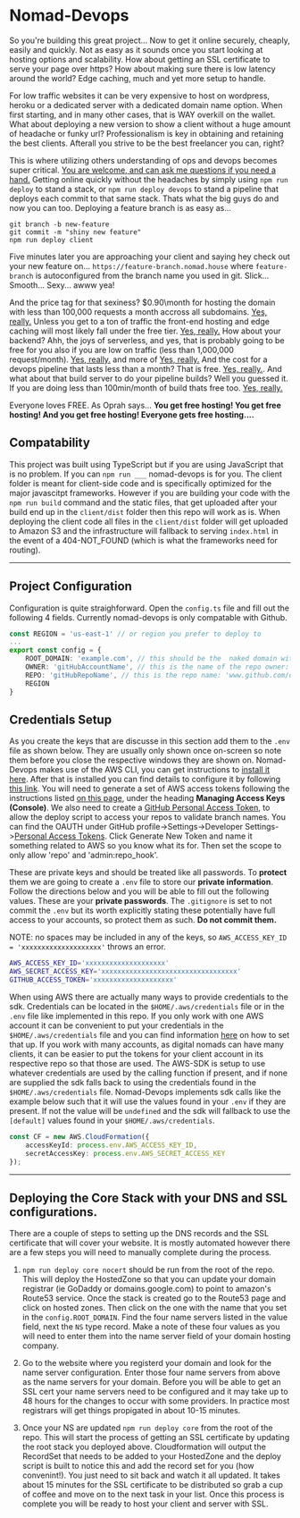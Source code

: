 # Nomad-Devops
So you're building this great project... Now to get it online securely, cheaply, easily and quickly.  Not as easy as it sounds once you start looking at hosting options and scalability.  How about getting an SSL certificate to serve your page over https? How about making sure there is low latency around the world? Edge caching, much and yet more setup to handle.

For low traffic websites it can be very expensive to host on wordpress, heroku or a dedicated server with a dedicated domain name option.  When first starting, and in many other cases, that is WAY overkill on the wallet.  What about deploying a new version to show a client without a huge amount of headache or funky url? Professionalism is key in obtaining and retaining the best clients.  Afterall you strive to be the best freelancer you can, right?

This is where utilizing others understanding of ops and devops becomes super critical. [You are welcome, and can ask me questions if you need a hand.](https://www.linkedin.com/in/matthew-keil/) Getting online quickly without the headaches by simply using `npm run deploy` to stand a stack, or `npm run deploy devops` to stand a pipeline that deploys each commit to that same stack. Thats what the big guys do and now you can too. Deploying a feature branch is as easy as...
```
git branch -b new-feature
git commit -m "shiny new feature"
npm run deploy client
```
Five minutes later you are approaching your client and saying hey check out your new feature on... `https://feature-branch.nomad.house` where `feature-branch` is autoconfigured from the branch name you used in git. Slick... Smooth... Sexy... awww yea!

And the price tag for that sexiness? $0.90\month for hosting the domain with less than 100,000 requests a month accross all subdomains. [Yes, really.](https://aws.amazon.com/route53/pricing/)  Unless you get to a ton of traffic the front-end hosting and edge caching will most likely fall under the free tier. [Yes, really.](https://aws.amazon.com/s3/pricing/)  How about your backend?  Ahh, the joys of serverless, and yes, that is probably going to be free for you also if you are low on traffic (less than 1,000,000 request/month).  [Yes, really.](https://aws.amazon.com/lambda/pricing/) and more of [Yes, really.](https://aws.amazon.com/api-gateway/pricing/) And the cost for a devops pipeline that lasts less than a month? That is free. [Yes, really.](https://aws.amazon.com/codepipeline/pricing/). And what about that build server to do your pipeline builds? Well you guessed it. If you are doing less than 100min/month of build thats free too. [Yes, really.](https://aws.amazon.com/codebuild/pricing)

Everyone loves FREE. As Oprah says... **You get free hosting! You get free hosting! And you get free hosting! Everyone gets free hosting....**

## Compatability
This project was built using TypeScript but if you are using JavaScript that is no problem.  If you can `npm run ___` nomad-devops is for you.  The client folder is meant for client-side code and is specifically optimized for the major javascitpt frameworks. However if you are building your code with the `npm run build` command and the static files, that get uploaded after your build end up in the `client/dist` folder then this repo will work as is.  When deploying the client code all files in the `client/dist` folder will get uploaded to Amazon S3 and the infrastructure will fallback to serving `index.html` in the event of a 404-NOT_FOUND (which is what the frameworks need for routing).

---

## Project Configuration
Configuration is quite straighforward.  Open the `config.ts` file and fill out the following 4 fields.  Currently nomad-devops is only compatable with Github.
```typescript
const REGION = 'us-east-1' // or region you prefer to deploy to
...
export const config = {
    ROOT_DOMAIN: 'example.com', // this should be the  naked domain without the 'www'
    OWNER: 'gitHubAccountName', // this is the name of the repo owner: 'www.github.com/ownerName'
    REPO: 'gitHubRepoName', // this is the repo name: 'www.github.com/ownerName/repoName'
    REGION
}
```

## Credentials Setup
As you create the keys that are discusse in this section add them to the `.env` file as shown below.  They are usually only shown once on-screen so note them before you close the respective windows they are shown on. Nomad-Devops makes use of the AWS CLI, you can get instructions to [install it here](https://docs.aws.amazon.com/cli/latest/userguide/cli-chap-install.html).  After that is installed you can find details to configure it by following [this link](https://docs.aws.amazon.com/cli/latest/userguide/cli-chap-configure.html). You will need to generate a set of AWS access tokens following the instructions listed [on this page](https://docs.aws.amazon.com/IAM/latest/UserGuide/id_credentials_access-keys.html), under the heading **Managing Access Keys (Console)**.  We also need to create a [GitHub Personal Access Token](https://github.com/settings/tokens), to allow the deploy script to access your repos to validate branch names. You can find the OAUTH under GitHub profile->Settings->Developer Settings->[Personal Access Tokens](https://github.com/settings/tokens). Click Generate New Token and name it something related to AWS so you know what its for.  Then set the scope to only allow 'repo' and 'admin:repo_hook'.

These are private keys and should be treated like all passwords.  To **protect** them we are going to create a `.env` file to store our **private information**.  Follow the directions below and you will be able to fill out the following values. These are your **private passwords**. The `.gitignore` is set to not commit the `.env` but its worth explicitly stating these potentially have full access to your accounts, so protect them as such. **Do not commit them.**

NOTE: no spaces may be included in any of the keys, so `AWS_ACCESS_KEY_ID = 'xxxxxxxxxxxxxxxxxxxx'` throws an error. 

```bash
AWS_ACCESS_KEY_ID='xxxxxxxxxxxxxxxxxxxx'
AWS_SECRET_ACCESS_KEY='xxxxxxxxxxxxxxxxxxxxxxxxxxxxxxxxxx'
GITHUB_ACCESS_TOKEN='xxxxxxxxxxxxxxxxxxxx'
```

When using AWS there are actually many ways to provide credentials to the sdk. Credentials can be located in the `$HOME/.aws/credentials` file or in the `.env` file like implemented in this repo. If you only work with one AWS account it can be convenient to put your credentials in the `$HOME/.aws/credentials` file and you can find information [here](https://docs.aws.amazon.com/sdk-for-javascript/v2/developer-guide/loading-node-credentials-shared.html) on how to set that up.  If you work with many accounts, as digital nomads can have many clients, it can be easier to put the tokens for your client account in its respective repo so that those are used.  The AWS-SDK is setup to use whatever credentials are used by the calling function if present, and if none are supplied the sdk falls back to using the credentials found in the `$HOME/.aws/credentials` file. Nomad-Devops implements sdk calls like the example below such that it will use the values found in your `.env` if they are present.  If not the value will be `undefined` and the sdk will fallback to use the `[default]` values found in your `$HOME/.aws/credentials`.
```typescript
const CF = new AWS.CloudFormation({
    accessKeyId: process.env.AWS_ACCESS_KEY_ID,
    secretAccessKey: process.env.AWS_SECRET_ACCESS_KEY
});
```
---

## Deploying the Core Stack with your DNS and SSL configurations.
There are a couple of steps to setting up the DNS records and the SSL certificate that will cover your website.  It is mostly automated however there are a few steps you will need to manually complete during the process.

1) `npm run deploy core nocert` should be run from the root of the repo.  This will deploy the HostedZone so that you can update your domain registrar (ie GoDaddy or domains.google.com) to point to amazon's Route53 service. Once the stack is created go to the Route53 page and click on hosted zones. Then click on the one with the name that you set in the `config.ROOT_DOMAIN`.  Find the four name servers listed in the value field, next the `NS` type record.  Make a note of these four values as you will need to enter them into the name server field of your domain hosting company.

2) Go to the website where you registerd your domain and look for the name server configuration.  Enter those four name servers from above as the name servers for your domain. Before you will be able to get an SSL cert your name servers need to be configured and it may take up to 48 hours for the changes to occur with some providers. In practice most registrars will get things propigated in about 10-15 minutes.

3) Once your NS are updated `npm run deploy core` from the root of the repo. This will start the process of getting an SSL certificate by updating the root stack you deployed above.  Cloudformation will output the RecordSet that needs to be added to your HostedZone and the deploy script is built to notice this and add the record set for you (how convenint!). You just need to sit back and watch it all updated.  It takes about 15 minutes for the SSL certificate to be distributed so grab a cup of coffee and move on to the next task in your list.  Once this process is complete you will be ready to host your client and server with SSL.

